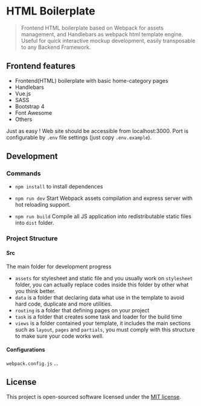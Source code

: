 # HTML Boilerplate

> Frontend HTML boilerplate based on Webpack for assets management, and Handlebars as webpack html template engine. Useful for quick interactive mockup development, easily transposable to any Backend Framework.

## Frontend features

* Frontend(HTML) boilerplate with basic home-category pages
* Handlebars
* Vue.js
* SASS
* Bootstrap 4
* Font Awesome
* Others


Just as easy !
Web site should be accessible from localhost:3000.
Port is configurable by `.env` file settings (just copy `.env.example`).

## Development

### Commands
* `npm install` to install dependences

* `npm run dev`
Start Webpack assets compilation and express server with hot reloading support.

* `npm run build`
Compile all JS application into redistributable static files into `dist` folder.

### Project Structure

#### Src
The main folder for development progress
* `assets` for stylesheet and static file and you usually work on `stylesheet` folder, you can actually replace codes inside this folder by other what you think better.
* `data` is a folder that declaring data what use in the template to avoid hard code, duplicate and more utilities.
* `routing` is a folder that defining pages on your project
* `task` is a folder that creates some task and loader for the build time
* `views` is a folder contained your template, it includes the main sections such as `layout`, `pages` and `partials`, you must comply with this structure to make sure your code works well.

#### Configurations
`webpack.config.js` ...

## License

This project is open-sourced software licensed under the [MIT license](https://adr1enbe4udou1n.mit-license.org).
